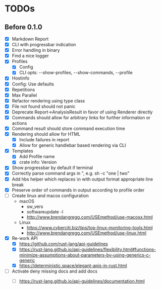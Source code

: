 # TODOs

## Before 0.1.0

* [x] Markdown Report
* [x] CLI with progressbar indication
* [x] Error handling in binary
* [x] Find a nice logger 
* [x] Profiles
    * [X] Config
    * [X] CLI opts: --show-profiles, --show-commands, --profile
* [X] Hostinfo
* [X] Config: Use defaults
* [X] Repetitions
* [X] Max Parallel
* [X] Refactor rendering using type class
* [X] File not found should not panic
* [X] Deprecate Report->AnalysisResult in favor of using Renderer directly
* [X] Commands should allow for arbitrary links for further information or actions
* [X] Command result should store command execution time
* [X] Rendering should allow for HTML
    * [X] Include failures in report
    * [X] Allow for generic handlebar based rendering via CLI
* [X] Templates
    * [X] Add Profile name
    * [X] crate info: Version
* [X] Show progressbar by default if terminal
* [X] Correctly parse command args in ", e.g. sh -c "one | two"
* [X] Add hbs helper which replaces \n with output format appropriate line break
* [X] Preserve order of commands in output according to profile order
* [ ] Create linux and macos configuration
    * macOS
        * sw_vers
        * softwareupdate -l
        * http://www.brendangregg.com/USEmethod/use-macosx.html
    * Linux
        * https://www.cyberciti.biz/tips/top-linux-monitoring-tools.html
        * http://www.brendangregg.com/USEmethod/use-linux.html
* [X] Re-work API
    * [X] https://github.com/rust-lang/api-guidelines
    * [X] https://rust-lang.github.io/api-guidelines/flexibility.html#functions-minimize-assumptions-about-parameters-by-using-generics-c-generic
    * [X] https://deterministic.space/elegant-apis-in-rust.html
* [ ] Activate deny missing docs and add docs
    * [ ] https://rust-lang.github.io/api-guidelines/documentation.html

